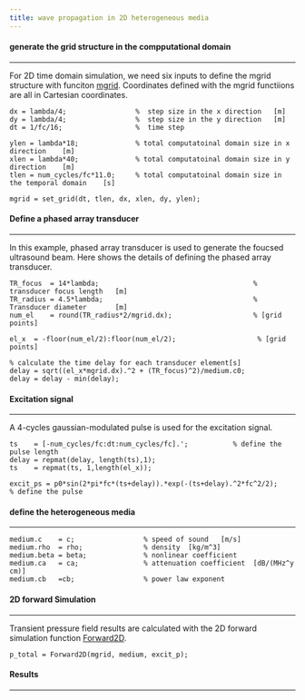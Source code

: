 ```yaml
---
title: wave propagation in 2D heterogeneous media
---
```


#### generate the grid structure in the compputational domain       
***
For 2D time domain simulation, we need six inputs to define the mgrid structure with funciton [mgrid](\functions.md). Coordinates defined with the mgrid functiions are all in Cartesian coordinates.

```         
dx = lambda/4;                 %  step size in the x direction   [m]
dy = lambda/4;                 %  step size in the y direction   [m]  
dt = 1/fc/16;                  %  time step    

ylen = lambda*18;              % total computatoinal domain size in x direction    [m]
xlen = lambda*40;              % total computatoinal domain size in y direction    [m]
tlen = num_cycles/fc*11.0;     % total computatoinal domain size in the temporal domain    [s]

mgrid = set_grid(dt, tlen, dx, xlen, dy, ylen);              
``` 
#### Define a phased array transducer      
***
In this example, phased array transducer is used to generate the foucsed ultrasound beam. Here shows the details of defining the phased array transducer. 
          
```
TR_focus  = 14*lambda;                                      % transducer focus length   [m]
TR_radius = 4.5*lambda;                                     % Transducer diameter       [m]
num_el    = round(TR_radius*2/mgrid.dx);                    % [grid points]

el_x  = -floor(num_el/2):floor(num_el/2);                    % [grid points]

% calculate the time delay for each transducer element[s]
delay = sqrt((el_x*mgrid.dx).^2 + (TR_focus)^2)/medium.c0;   
delay = delay - min(delay);
```

#### Excitation signal
*** 
A 4-cycles gaussian-modulated pulse is used for the excitation signal.            
```
ts    = [-num_cycles/fc:dt:num_cycles/fc].';           % define the pulse length
delay = repmat(delay, length(ts),1);
ts    = repmat(ts, 1,length(el_x));       

excit_ps = p0*sin(2*pi*fc*(ts+delay)).*exp(-(ts+delay).^2*fc^2/2);     % define the pulse    
```
 
#### define the heterogeneous media        
***       
```
medium.c    = c;                 % speed of sound   [m/s]
medium.rho  = rho;               % density  [kg/m^3]
medium.beta = beta;              % nonlinear coefficient
medium.ca   = ca;                % attenuation coefficient  [dB/(MHz^y cm)]
medium.cb   =cb;                 % power law exponent    
```

#### 2D forward Simulation
***
Transient pressure field results are calculated with the 2D forward simulation function [Forward2D](\functions.md).    
```
p_total = Forward2D(mgrid, medium, excit_p);
```

#### Results
***     


